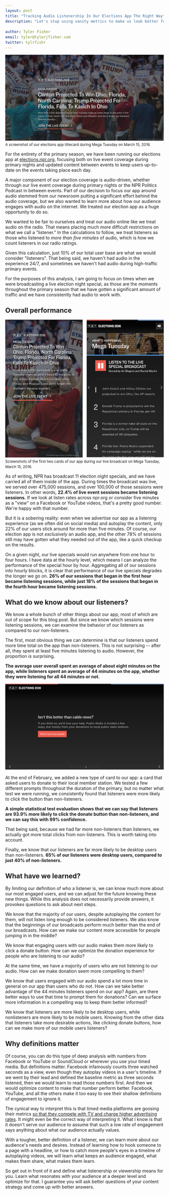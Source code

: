 ```yaml
---
layout: post
title: "Tracking Audio Listenership In Our Elections App The Right Way"
description: "Let's stop using vanity metrics to make us look better for advertisers and start really learning about our users."

author: Tyler Fisher
email: tyler@tylerjfisher.com
twitter: tylrfishr
---
```

<style>
    .entry section img {
        margin-bottom: 0;
    }
</style>

![A screenshot of our elections app titlecard during Mega Tuesday on March 15, 2016.](/img/posts/elections16-1.png)
<small>A screenshot of our elections app titlecard during Mega Tuesday on March 15, 2016.</small>

For the entirety of the primary season, we have been running our elections app at [elections.npr.org](http://elections.npr.org), focusing both on live event coverage during primary nights and updated content between events to keep users up-to-date on the events taking place each day.

A major component of our election coverage is audio-driven, whether through our live event coverage during primary nights or the NPR Politics Podcast in between events. Part of our decision to focus our app around audio stemmed from our newsroom putting a significant effort behind the audio coverage, but we also wanted to learn more about how our audience engages with audio on the internet. We treated our election app as a huge opportunity to do so.

We wanted to be fair to ourselves and treat our audio online like we treat audio on the radio. That means placing much more difficult restrictions on what we call a "listener." In the calculations to follow, we treat listeners as those who listened to _more than five minutes_ of audio, which is how we count listeners in our radio ratings.

Given this calculation, just 10% of our total user base are what we would consider "listeners". That being said, we haven't had audio in the experience 24/7, and sometimes we haven't had audio during high-traffic primary events. 

For the purposes of this analysis, I am going to focus on times when we were broadcasting a live election night special, as those are the moments throughout the primary season that we have gotten a significant amount of traffic and we have consistently had audio to work with.

## Overall performance

![Screenshots of the first two cards of our app during our live broadcast on Mega Tuesday, March 15, 2016.](/img/posts/elections16-3.png)
<small>Screenshots of the first two cards of our app during our live broadcast on Mega Tuesday, March 15, 2016.</small>

As of writing, NPR has broadcast 11 election night specials, and we have carried all of them inside of the app. During times the broadcast was live, we served over 475,000 sessions, and over 100,000 of those sessions were listeners. In other words, **22.4% of live event sessions became listening sessions.** If we look at listen rates across npr.org or consider five minutes as a "view" on a Facebook or YouTube videos, that's a pretty good number. We're happy with that number.

But it is a sobering reality: even when we advertise our app as a listening experience (as we often did on social media) and autoplay the content, only 22% of our users stick around for more than five minutes. Of course, our election app is not _exclusively_ an audio app, and the other 78% of sessions still may have gotten what they needed out of the app, like a quick checkup on the results.

On a given night, our live specials would run anywhere from one hour to four hours. I have data at the hourly level, which means I can analyze the performance of the special hour by hour. Aggregating all of our sessions into hourly blocks, it is clear that performance of our live specials degrades the longer we go on. **26% of our sessions that began in the first hour became listening sessions, while just 18% of the sessions that began in the fourth hour became listening sessions.** 

<div id="responsive-embed-20160516-elections16-audio-hourly">
</div>
<script src="http://apps.npr.org/dailygraphics/graphics/20160516-elections16-audio-hourly/js/lib/pym.js" type="text/javascript"></script>
<script type="text/javascript">
    var pymParent = new pym.Parent(
        'responsive-embed-20160516-elections16-audio-hourly',
        'http://apps.npr.org/dailygraphics/graphics/20160516-elections16-audio-hourly/child.html',
        {}
    );
</script>

## What do we know about our listeners?

We know a whole bunch of other things about our app, most of which are out of scope for this blog post. But since we know which sessions were listening sessions, we can examine the behavior of our listeners as compared to our non-listeners.

The first, most obvious thing we can determine is that our listeners spend more time total on the app than non-listeners. This is not surprising -- after all, they spent at least five minutes listening to audio. However, the proportion *is* surprising. 

**The average user overall spent an average of about eight minutes on the app, while listeners spent an average of 44 minutes on the app, whether they were listening for all 44 minutes or not.**

![A screenshot of our donation card](/img/posts/elections16-2.png)

At the end of February, we added a new type of card to our app: a card that asked users to donate to their local member station. We tested a few different prompts throughout the duration of the primary, but no matter what test we were running, we consistently found that listeners were more likely to click the button than non-listeners. 

**A simple statistical test evaluation shows that we can say that listeners are 93.9% more likely to click the donate button than non-listeners, and we can say this with 99% confidence.**

<div id="responsive-embed-20160516-elections16-audio-donate">
</div>
<script src="http://apps.npr.org/dailygraphics/graphics/20160516-elections16-audio-donate/js/lib/pym.js" type="text/javascript"></script>
<script type="text/javascript">
    var pymParent = new pym.Parent(
        'responsive-embed-20160516-elections16-audio-donate',
        'http://apps.npr.org/dailygraphics/graphics/20160516-elections16-audio-donate/child.html',
        {}
    );
</script>

That being said, because we had far more non-listeners than listeners, we actually got more total clicks from non-listeners. This is worth taking into account.


Finally, we know that our listeners are far more likely to be desktop users than non-listeners. **65% of our listeners were desktop users, compared to just 40% of non-listeners.**

## What have we learned?

By limiting our definition of who a listener is, we can know much more about our most engaged users, and we can adjust for the future knowing these new things. While this analysis does not necessarily provide answers, it provokes questions to ask about next steps.

We know that the majority of our users, despite autoplaying the content for them, will not listen long enough to be considered listeners. We also know that the beginnings of our broadcasts perform much better than the end of our broadcasts. How can we make our content more accessible for people jumping in in the middle?

We know that engaging users with our audio makes them more likely to click a donate button. How can we optimize the donation experience for people who are listening to our audio? 

At the same time, we have a majority of users who are not listening to our audio. How can we make donation seem more compelling to them?

We know that users engaged with our audio spend a lot more time in general on our app than users who do not. How can we take better advantage of the 44 minutes listeners spend on our app? Again, are there better ways to use that time to prompt them for donations? Can we surface more information in a compelling way to keep them better informed?

We know that listeners are more likely to be desktop users, while nonlisteners are more likely to be mobile users. Knowing from the other data that listeners take more desirable actions, like clicking donate buttons, how can we make more of our mobile users listeners?

## Why definitions matter

Of course, you can do this type of deep analysis with numbers from Facebook or YouTube or SoundCloud or wherever you use your timed media. But definitions matter. Facebook infamously counts three watched seconds as a view, even though they autoplay videos in a user's timeline. If we went by their lead and defined the baseline metric as three seconds listened, then we would learn to read those numbers first. And then we would optimize content to make that number perform better. Facebook, YouTube, and all the others make it too easy to see their shallow definitions of engagement to ignore it. 

The cynical way to interpret this is that timed media platforms are goosing their metrics [so that they compete with TV and charge higher advertising rates](http://gawker.com/internet-video-views-is-a-100-percent-bullshit-metric-1774349561). It might even be the correct way of interpreting it. What I know is that it doesn't serve our audience to assume that such a low rate of engagement says anything about what our audience actually values.

With a tougher, better definition of a listener, we can learn more about our audience's needs and desires. Instead of learning how to hook someone to a page with a headline, or how to catch more people's eyes in a timeline of autoplaying videos, we will learn what keeps an audience engaged, what makes them share, what makes them learn.

So get out in front of it and define what listenership or viewership means for you. Learn what resonates with your audience at a deeper level and optimize for that. I guarantee you will ask better questions of your content strategy and come up with better answers.